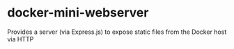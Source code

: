 # docker-mini-webserver
Provides a server (via Express.js) to expose static files from the Docker host via HTTP
